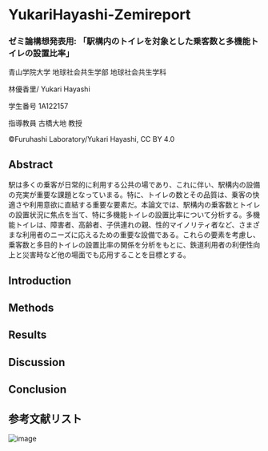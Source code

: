 # YukariHayashi-Zemireport
### ゼミ論構想発表用: 「駅構内のトイレを対象とした乗客数と多機能トイレの設置比率」
青山学院大学 地球社会共生学部 地球社会共生学科

林優香里/ Yukari Hayashi

学生番号 1A122157

指導教員 古橋大地 教授

©︎Furuhashi Laboratory/Yukari Hayashi, CC BY 4.0
## Abstract
駅は多くの乗客が日常的に利用する公共の場であり、これに伴い、駅構内の設備の充実が重要な課題となっていまる。特に、トイレの数とその品質は、乗客の快適さや利用意欲に直結する重要な要素だ。本論文では、駅構内の乗客数とトイレの設置状況に焦点を当て、特に多機能トイレの設置比率について分析する。多機能トイレは、障害者、高齢者、子供連れの親、性的マイノリティ者など、さまざまな利用者のニーズに応えるための重要な設備である。これらの要素を考慮し、乗客数と多目的トイレの設置比率の関係を分析をもとに、鉄道利用者の利便性向上と災害時など他の場面でも応用することを目標とする。

## Introduction

## Methods
## Results
## Discussion
## Conclusion
## 参考文献リスト

![image](https://github.com/user-attachments/assets/fae08f32-24b3-49d4-a4e5-23d115530546)


